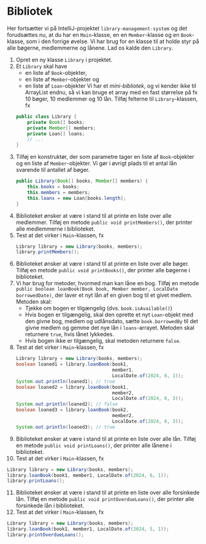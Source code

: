 # Bibliotek

Her fortsætter vi på IntelliJ-projektet `library-management-system` og det forudsættes nu, at du har en `Main`-klasse, en en `Member`-klasse og en `Book`-klasse, som i den forrige øvelse.
Vi har brug for en klasse til at holde styr på alle bøgerne, medlemmerne og lånene. Lad os kalde den `Library`.
1. Opret en ny klasse `Library` i projektet.
2. Et `Library` skal have 
   - en liste af `Book`-objekter, 
   - en liste af `Member`-objekter og 
   - en liste af `Loan`-objekter
    Vi har et *mini-bibliotek*, og vi kender ikke til ArrayList endnu, så vi kan bruge et array med en fast størrelse på fx 10 bøger, 10 medlemmer og 10 lån. Tilføj felterne til `Library`-klassen, fx
    ```java
    public class Library {
        private Book[] books;
        private Member[] members;
        private Loan[] loans;
        // ...
    }
    ```
3. Tilføj en konstruktør, der som parametre tager en liste af `Book`-objekter og en liste af `Member`-objekter. Vi gør i øvrigt plads til et antal lån svarende til antallet af bøger.
    ```java
    public Library(Book[] books, Member[] members) {
        this.books = books;
        this.members = members;
        this.loans = new Loan[books.length];
    }
    ```
4. Biblioteket ønsker at være i stand til at printe en liste over alle medlemmer. Tilføj en metode `public void printMembers()`, der printer alle medlemmerne i biblioteket.
5. Test at det virker i `Main`-klassen, fx
   ```java
   Library library = new Library(books, members);
   library.printMembers();
   ```
6. Biblioteket ønsker at være i stand til at printe en liste over alle bøger. Tilføj en metode `public void printBooks()`, der printer alle bøgerne i biblioteket.
7. Vi har brug for metoder, hvormed man kan låne en bog. Tilføj en metode `public boolean loanBook(Book book, Member member, LocalDate borrowedDate)`, der laver et nyt lån af en given bog til et givet medlem. Metoden skal:
   - Tjekke om bogen er tilgængelig (dvs. `book.isAvailable()`)
   - Hvis bogen er tilgængelig, skal den oprette et nyt `Loan`-objekt med den givne bog, medlem og udlånsdato, sætte `book.borrowedBy` til det givne medlem og gemme det nye lån i `loans`-arrayet. Metoden skal returnere `true`, hvis lånet lykkedes.
    - Hvis bogen ikke er tilgængelig, skal metoden returnere `false`.
8. Test at det virker i `Main`-klassen, fx
   ```java
   Library library = new Library(books, members);
   boolean loaned1 = library.loanBook(book1, 
                                      member1, 
                                      LocalDate.of(2024, 6, 1));
   System.out.println(loaned1); // true
   boolean loaned2 = library.loanBook(book1, 
                                      member2, 
                                      LocalDate.of(2024, 6, 3));
   System.out.println(loaned2); // false
   boolean loaned3 = library.loanBook(book2,
                                      member2, 
                                      LocalDate.of(2024, 6, 3));
   System.out.println(loaned3); // true
   ```
9. Biblioteket ønsker at være i stand til at printe en liste over alle lån. Tilføj en metode `public void printLoans()`, der printer alle lånene i biblioteket.
10. Test at det virker i `Main`-klassen, fx
   ```java
   Library library = new Library(books, members);
   library.loanBook(book1, member1, LocalDate.of(2024, 6, 1));
   library.printLoans();
   ```
11. Biblioteket ønsker at være i stand til at printe en liste over alle forsinkede lån. Tilføj en metode `public void printOverdueLoans()`, der printer alle forsinkede lån i biblioteket.
12. Test at det virker i `Main`-klassen, fx
   ```java
   Library library = new Library(books, members);
   library.loanBook(book1, member1, LocalDate.of(2024, 5, 1));
   library.printOverdueLoans();
   ```
